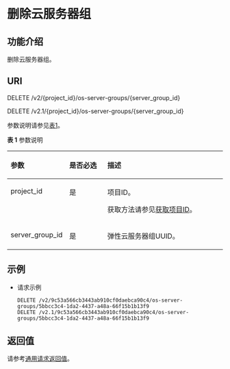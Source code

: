 # 删除云服务器组<a name="ZH-CN_TOPIC_0065817723"></a>

## 功能介绍<a name="zh-cn_topic_0057973160_section59750848"></a>

删除云服务器组。

## URI<a name="zh-cn_topic_0057973160_section886720"></a>

DELETE /v2/\{project\_id\}/os-server-groups/\{server\_group\_id\}

DELETE /v2.1/\{project\_id\}/os-server-groups/\{server\_group\_id\}

参数说明请参见[表1](#zh-cn_topic_0057973160_zh-cn_topic_0020212650_table62669527)。

**表 1**  参数说明

<a name="zh-cn_topic_0057973160_zh-cn_topic_0020212650_table62669527"></a>
<table><thead align="left"><tr id="zh-cn_topic_0057973160_zh-cn_topic_0020212650_row33894570"><th class="cellrowborder" valign="top" width="20.74%" id="mcps1.2.4.1.1"><p id="p5187119"><a name="p5187119"></a><a name="p5187119"></a>参数</p>
</th>
<th class="cellrowborder" valign="top" width="19.05%" id="mcps1.2.4.1.2"><p id="p17503500"><a name="p17503500"></a><a name="p17503500"></a>是否必选</p>
</th>
<th class="cellrowborder" valign="top" width="60.209999999999994%" id="mcps1.2.4.1.3"><p id="p8497414"><a name="p8497414"></a><a name="p8497414"></a>描述</p>
</th>
</tr>
</thead>
<tbody><tr id="zh-cn_topic_0057973160_zh-cn_topic_0020212650_row8419032"><td class="cellrowborder" valign="top" width="20.74%" headers="mcps1.2.4.1.1 "><p id="zh-cn_topic_0057973160_zh-cn_topic_0020212650_p10852974"><a name="zh-cn_topic_0057973160_zh-cn_topic_0020212650_p10852974"></a><a name="zh-cn_topic_0057973160_zh-cn_topic_0020212650_p10852974"></a>project_id</p>
</td>
<td class="cellrowborder" valign="top" width="19.05%" headers="mcps1.2.4.1.2 "><p id="zh-cn_topic_0057973160_zh-cn_topic_0020212650_p6675738"><a name="zh-cn_topic_0057973160_zh-cn_topic_0020212650_p6675738"></a><a name="zh-cn_topic_0057973160_zh-cn_topic_0020212650_p6675738"></a>是</p>
</td>
<td class="cellrowborder" valign="top" width="60.209999999999994%" headers="mcps1.2.4.1.3 "><p id="p37593705"><a name="p37593705"></a><a name="p37593705"></a>项目ID。</p>
<p id="p1180512217438"><a name="p1180512217438"></a><a name="p1180512217438"></a>获取方法请参见<a href="获取项目ID.md">获取项目ID</a>。</p>
</td>
</tr>
<tr id="zh-cn_topic_0057973160_row1856062192319"><td class="cellrowborder" valign="top" width="20.74%" headers="mcps1.2.4.1.1 "><p id="zh-cn_topic_0057973160_p16560926238"><a name="zh-cn_topic_0057973160_p16560926238"></a><a name="zh-cn_topic_0057973160_p16560926238"></a>server_group_id</p>
</td>
<td class="cellrowborder" valign="top" width="19.05%" headers="mcps1.2.4.1.2 "><p id="zh-cn_topic_0057973160_p5560326232"><a name="zh-cn_topic_0057973160_p5560326232"></a><a name="zh-cn_topic_0057973160_p5560326232"></a>是</p>
</td>
<td class="cellrowborder" valign="top" width="60.209999999999994%" headers="mcps1.2.4.1.3 "><p id="zh-cn_topic_0057973160_p94577242237"><a name="zh-cn_topic_0057973160_p94577242237"></a><a name="zh-cn_topic_0057973160_p94577242237"></a>弹性云服务器组UUID。</p>
</td>
</tr>
</tbody>
</table>

## 示例<a name="zh-cn_topic_0057973160_section15049613"></a>

-   请求示例

    ```
    DELETE /v2/9c53a566cb3443ab910cf0daebca90c4/os-server-groups/5bbcc3c4-1da2-4437-a48a-66f15b1b13f9
    DELETE /v2.1/9c53a566cb3443ab910cf0daebca90c4/os-server-groups/5bbcc3c4-1da2-4437-a48a-66f15b1b13f9
    ```


## 返回值<a name="zh-cn_topic_0057973160_section11059103"></a>

请参考[通用请求返回值](通用请求返回值.md)。


